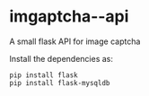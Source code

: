 # imgaptcha--api
A small flask API for image captcha

Install the dependencies as:

	pip install flask
	pip install flask-mysqldb
